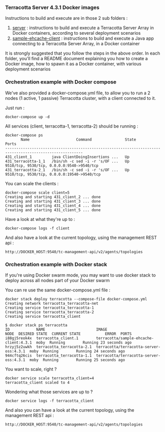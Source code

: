 ### Terracotta Server 4.3.1 Docker images
Instructions to build and execute are in those 2 sub folders :

 1. [server](/server/) : instructions to build and execute a Terracotta Server Array in Docker containers, according to several deployment scenarios
 2. [sample-ehcache-client](sample-ehcache-client) : instructions to build and execute a Java app connecting to a Terracotta Server Array, in a Docker container

It is strongly suggested that you follow the steps in the above order.
In each folder, you'll find a README document explaining you how to create a Docker image, how to spawn it as a Docker container, with various deployment scenarios

### Orchestration example with Docker compose

We've also provided a docker-compose.yml file, to allow you to run a 2 nodes (1 active, 1 passive) Terracotta cluster, with a client connected to it.

Just run :

    docker-compose up -d
    
All services (client, terracotta-1, terracotta-2) should be running :
   
    docker-compose ps
           Name                     Command               State                      Ports                    
    ---------------------------------------------------------------------------------------------------------
    431_client_1         java ClientDoingInsertions ...   Up                                                  
    431_terracotta-1_1   /bin/sh -c sed -i -r 's/OF ...   Up      9510/tcp, 9530/tcp, 0.0.0.0:9540->9540/tcp  
    431_terracotta-2_1   /bin/sh -c sed -i -r 's/OF ...   Up      9510/tcp, 9530/tcp, 0.0.0.0:19540->9540/tcp 

You can scale the clients :

    docker-compose scale client=5
    Creating and starting 431_client_2 ... done
    Creating and starting 431_client_3 ... done
    Creating and starting 431_client_4 ... done
    Creating and starting 431_client_5 ... done
    
Have a look at what they're up to :

    docker-compose logs -f client
    
And also have a look at the current topology, using the management REST api :

    http://DOCKER_HOST:9540/tc-management-api/v2/agents/topologies
    
    
### Orchestration example with Docker stack

If you're using Docker swarm mode, you may want to use docker stack to deploy across all nodes part of your Docker swarm

You can re use the same docker-compose.yml file :

    docker stack deploy terracotta --compose-file docker-compose.yml
    Creating network terracotta_terracotta-net
    Creating service terracotta_terracotta-1
    Creating service terracotta_terracotta-2
    Creating service terracotta_client

    $ docker stack ps terracotta
    ID            NAME                       IMAGE                                   NODE  DESIRED STATE  CURRENT STATE           ERROR  PORTS
    i88gj5reok4x  terracotta_client.1        terracotta/sample-ehcache-client:4.3.1  moby  Running        Running 23 seconds ago         
    hrzyj5z2uwkh  terracotta_terracotta-2.1  terracotta/terracotta-server-oss:4.3.1  moby  Running        Running 24 seconds ago         
    944cftq26cis  terracotta_terracotta-1.1  terracotta/terracotta-server-oss:4.3.1  moby  Running        Running 25 seconds ago      

You want to scale, right ? 

    docker service scale terracotta_client=4
    terracotta_client scaled to 4

Wondering what those services are up to ?

    docker service logs -f terracotta_client
    
And also you can have a look at the current topology, using the management REST api :

    http://DOCKER_HOST:9540/tc-management-api/v2/agents/topologies
    
    
     